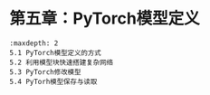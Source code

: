 # 第五章：PyTorch模型定义
```{toctree}
:maxdepth: 2
5.1 PyTorch模型定义的方式
5.2 利用模型块快速搭建复杂网络
5.3 PyTorch修改模型
5.4 PyTorh模型保存与读取
```
